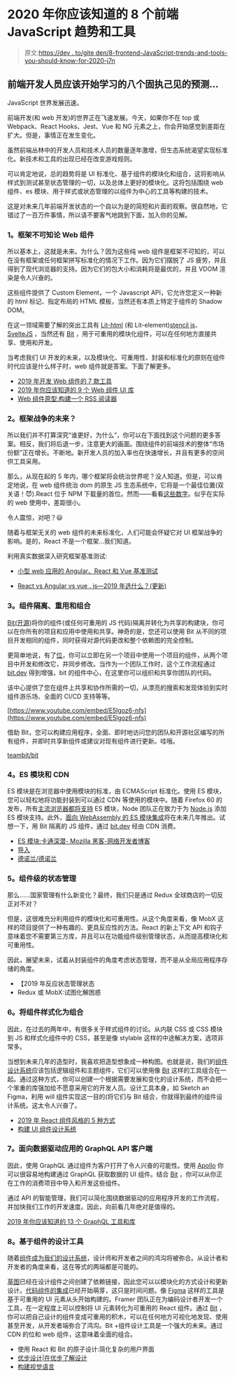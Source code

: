# 2020 年你应该知道的 8 个前端 JavaScript 趋势和工具

> 原文:[https://dev . to/gite den/8-frontend-JavaScript-trends-and-tools-you-should-know-for-2020-j7n](https://dev.to/giteden/8-frontend-javascript-trends-and-tools-you-should-know-for-2020-j7n)

## 前端开发人员应该开始学习的八个固执己见的预测…

JavaScript 世界发展迅速。

前端开发(和 web 开发)的世界正在飞速发展。今天，如果你不在 top 或 Webpack、React Hooks、Jest、Vue 和 NG 元素之上，你会开始感觉到差距在扩大。但是，事情正在发生变化。

虽然前端丛林中的开发人员和技术人员的数量逐年激增，但生态系统渴望实现标准化。新技术和工具的出现已经在改变游戏规则。

可以肯定地说，总的趋势将是 UI 标准化、基于组件的模块化和组合，这将影响从样式到测试甚至状态管理的一切，以及总体上更好的模块化。这将包括围绕 web 组件、es 模块、用于样式或状态管理的以组件为中心的工具等构建的技术。

这是对未来几年前端开发状态的一个自以为是的简短和片面的观察。很自然地，它错过了一百万件事情，所以请不要客气地跳到下面，加入你的见解。

### [](#1-framework-agnostics-web-components)1。框架不可知论 Web 组件

所以基本上，这就是未来。为什么？因为这些纯 web 组件是框架不可知的，可以在没有框架或任何框架拼写标准化的情况下工作。因为它们摆脱了 JS 疲劳，并且得到了现代浏览器的支持。因为它们的包大小和消耗将是最优的，并且 VDOM 渲染是令人兴奋的。

这些组件提供了 Custom Element，一个 Javascript API，它允许您定义一种新的 html 标记、指定布局的 HTML 模板，当然还有本质上特定于组件的 Shadow DOM。

在这一领域需要了解的突出工具有 [Lit-html](https://github.com/Polymer/lit-html) (和 Lit-element)[stencil js](https://github.com/ionic-team/stencil)、 [SvelteJS](https://github.com/sveltejs/svelte) ，当然还有 [Bit](https://bit.dev) ，用于可重用的模块化组件，可以在任何地方直接共享、使用和开发。

当考虑我们 UI 开发的未来，以及模块化、可重用性、封装和标准化的原则在组件时代应该是什么样子时，web 组件就是答案。下面了解更多。

*   [2019 年开发 Web 组件的 7 款工具](https://blog.bitsrc.io/7-tools-for-developing-web-components-in-2019-1d5b7360654d)
*   [2019 年你应该知道的 9 个 Web 组件 UI 库](https://blog.bitsrc.io/9-web-component-ui-libraries-you-should-know-in-2019-9d4476c3f103)
*   [Web 组件原型:构建一个 RSS 阅读器](https://blog.bitsrc.io/prototyping-with-web-components-build-an-rss-reader-5bb753508d48)

### [](#2-future-of-framework-wars)2。框架战争的未来？

所以我们并不打算深究“谁更好，为什么”，你可以在下面找到这个问题的更多答案。相反，我们将后退一步，注意更大的画面。围绕组件的前端技术的整体“市场份额”正在增长。不断地。新开发人员的加入率也在快速增长，并且有更多的空间供工具采用。

那么，从现在起的 5 年内，哪个框架将会统治世界呢？没人知道。但是，可以肯定地说，在 web 组件统治 dom 的原生 JS 生态系统中，它将是一个最佳位置(双关语！😈).React 位于 NPM 下载量的首位。然而——看看[这些数字](https://w3techs.com/technologies/comparison/js-react,js-vuejs)。似乎在实际的 web 使用中，差距很小。

令人震惊，对吧？😃

随着与框架无关的 web 组件的未来标准化，人们可能会怀疑它对 UI 框架战争的影响。是的，React 不是一个框架…我们知道。

利用真实数据深入研究框架基准测试:

*   [小型 web 应用的 Angular、React 和 Vue 基准测试](https://blog.bitsrc.io/benchmarking-angular-react-and-vue-for-small-web-applications-e3cbd62d6565)

*   [React vs Angular vs vue . js—2019 年选什么？(更新)](https://medium.com/@TechMagic/reactjs-vs-angular5-vs-vue-js-what-to-choose-in-2018-b91e028fa91d)

### [](#3-component-isolation-reuse-and-composition)3。组件隔离、重用和组合

[Bit(开源)](https://github.com/teambit/bit)将你的组件(或任何可重用的 JS 代码)隔离并转化为共享的构建块，你可以在你所有的项目和应用中使用和共享。神奇的是，您还可以使用 Bit 从不同的项目开发相同的组件，同时获得对源代码更改和整个依赖图的完全控制。

更简单地说，有了[位](https://bit.dev)，你可以立即在另一个项目中使用一个项目的组件，从两个项目中开发和修改它，并同步修改。当作为一个团队工作时，这个工作流程通过 [bit.dev](https://bit.dev) 得到增强，bit 的组件中心，在这里你可以组织和共享你团队的代码。

该中心提供了您在组件上共享和协作所需的一切，从漂亮的搜索和发现体验到实时组件游乐场、全面的 CI/CD 支持等等。

[https://www.youtube.com/embed/E5lgoz6-nfs](https://www.youtube.com/embed/E5lgoz6-nfs)

借助 Bit，您可以构建应用程序，全面、即时地访问您的团队和开源社区编写的所有组件，并即时共享新组件或建议对现有组件进行更新。哇哦。

[teambit/bit](https://github.com/teambit/bit)

### [](#4-es-modules-and-cdn)4。ES 模块和 CDN

ES 模块是在浏览器中使用模块的标准，由 ECMAScript 标准化。使用 ES 模块，您可以轻松地将功能封装到可以通过 CDN 等使用的模块中。随着 Firefox 60 的发布，所有[主流浏览器都将支持](https://hacks.mozilla.org/2018/03/es-modules-a-cartoon-deep-dive/) ES 模块，Node 团队正在致力于为 [Node.js](https://nodejs.org/en/) 添加 ES 模块支持。此外，[面向 WebAssembly 的 ES 模块集成](https://www.youtube.com/watch?v=qR_b5gajwug)将在未来几年推出。试想一下，用 Bit 隔离的 JS 组件，通过 [bit.dev](https://bit.dev) 经由 CDN 消费。

*   [ES 模块:卡通深潜- Mozilla 黑客-网络开发者博客](https://hacks.mozilla.org/2018/03/es-modules-a-cartoon-deep-dive/)
*   [导入](https://developer.mozilla.org/en-US/docs/Web/JavaScript/Reference/Statements/import)
*   [德诺兰/德诺兰](https://github.com/denoland/deno)

### [](#5-state-management-at-the-component-level)5。组件级的状态管理

那么……国家管理有什么新变化？最终，我们只是通过 Redux 全球商店的一切反正对不对？

但是，这很难充分利用组件的模块化和可重用性。从这个角度来看，像 MobX 这样的项目提供了一种有趣的、更具反应性的方法。React 的新上下文 API 和钩子意味着您不需要第三方库，并且可以在功能组件级别管理状态，从而提高模块化和可重用性。

因此，展望未来，试着从封装组件的角度考虑状态管理，而不是从全局应用程序存储的角度。

*   【2019 年反应状态管理状态
*   Redux 或 MobX:试图化解困惑

### [](#6-styling-components-as-composition)6。将组件样式化为组合

因此，在过去的两年中，有很多关于样式组件的讨论。从内联 CSS 或 CSS 模块到 JS 和样式化组件中的 CSS，甚至是像 stylable 这样的中途解决方案，选项非常多。

当想到未来几年的造型时，我喜欢把造型想象成一种构图。也就是说，我们的[组件设计系统](https://blog.bitsrc.io/building-a-consistent-ui-design-system-4481fb37470f)应该包括逻辑组件和主题组件，它们可以使用像 [Bit](https://bit.dev) 这样的工具组合在一起。通过这种方式，你可以创建一个根据需要发展和变化的设计系统，而不会把一个笨重的库强加给不愿意采用它的开发人员。设计工具本身，如 Sketch an Figma，利用 will 组件实现这一目的(将它们与 Bit 结合，你就得到最终的组件设计系统。这太令人兴奋了。

*   [2019 年 React 组件风格的 5 种方式](https://blog.bitsrc.io/5-ways-to-style-react-components-in-2019-30f1ccc2b5b)
*   [构建 UI 组件设计系统](https://blog.bitsrc.io/building-a-consistent-ui-design-system-4481fb37470f)

### [](#7-graphql-api-clients-for-datadriven-apps)7。面向数据驱动应用的 GraphQL API 客户端

因此，使用 GraphQL 通过组件为客户打开了令人兴奋的可能性。使用 [Apollo](https://github.com/apollographql/apollo-client) 你可以很容易地构建通过 GraphQL 获取数据的 UI 组件。结合 [Bit](https://github.com/teambit/bit) ，你可以从你正在工作的消费项目中导入和开发这些组件。

通过 API 的智能管理，我们可以简化围绕数据驱动的应用程序开发的工作流程，并加快我们工作的开发速度。因此，向前看几年绝对是值得的。

[2019 年你应该知道的 13 个 GraphQL 工具和库](https://blog.bitsrc.io/13-graphql-tools-and-libraries-you-should-know-in-2019-e4b9005f6fc2)

### [](#8-componentbased-design-tools)8。基于组件的设计工具

随着[组件成为我们的设计系统](https://blog.bitsrc.io/building-a-consistent-ui-design-system-4481fb37470f)，设计师和开发者之间的鸿沟将被弥合。从设计者和开发者的角度来看，这在等式的两端都是可能的。

[草图](https://medium.com/u/d39f69b23aa2)已经在设计组件之间创建了依赖链接，因此您可以以模块化的方式设计和更新设计。[代码组件的集成](https://github.com/airbnb/react-sketchapp)已经开始萌芽，这只是时间问题。像 [Figma](https://medium.com/u/bf1152b11387) 这样的工具是基于可重用的 UI 元素从头开始构建的。Framer 团队正在为编码设计者开发一个工具，在一定程度上可以控制将 UI 元素转化为可重用的 React 组件。通过 [Bit](https://bit.dev) ，你可以把自己设计的组件变成可重用的积木，可以在任何地方可视化地发现、使用甚至开发，从开发者端弥合了鸿沟。Bit +组件设计工具是一个强大的未来。通过 CDN 的位和 web 组件，这意味着全面的组合。

*   使用 React 和 Bit 的原子设计:简化复杂的用户界面
*   [优步设计|在优步了解设计](https://www.uber.design/case-studies/rebrand)
*   [构建视觉语言](https://airbnb.design/building-a-visual-language/)